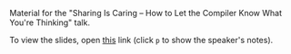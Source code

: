 ﻿Material for the "Sharing Is Caring – How to Let the Compiler Know What You're Thinking" talk.

To view the slides, open [this](https://ncreep.github.io/sharing-is-caring-talk/presentation/presentation.html) link (click `p` to show the speaker's notes).
